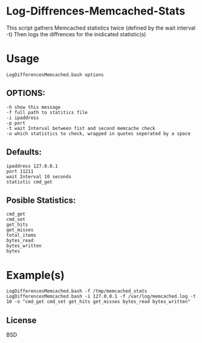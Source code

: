Log-Diffrences-Memcached-Stats
==============================

This script gathers Memcached statistics twice (defined by the wait interval -t) Then logs the diffrences for the inidicated statistic(s)

Usage
=====
	LogDifferencesMemcached.bash options

OPTIONS:
-------
	-h show this message
	-f full path to statitics file
	-i ipaddress 								
	-p port 									
	-t wait Interval between fist and second memcache check 			
	-o which statistics to check, wrapped in quotes seperated by a space 	

Defaults:
--------
	ipaddress 127.0.0.1
	port 11211
	wait Interval 10 seconds
	statistic cmd_get
                        
Posible Statistics:
-----------------
	cmd_get
	cmd_set
	get_hits
	get_misses
	total_items
	bytes_read
	bytes_written
	bytes
                        
Example(s)
=========

	LogDifferencesMemcached.bash -f /tmp/memcached_stats 
	LogDifferencesMemcached.bash -i 127.0.0.1 -f /var/log/memcached.log -t 10 -o "cmd_get cmd_set get_hits get_misses bytes_read bytes_written"


License
------
BSD

